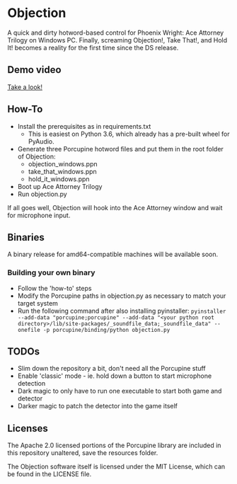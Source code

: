 # Objection

A quick and dirty hotword-based control for Phoenix Wright: Ace Attorney Trilogy on Windows PC. Finally, screaming Objection!, Take That!, and Hold It! becomes a reality for the first time since the DS release.

## Demo video
[Take a look!](https://streamable.com/s/7ac4r/vgbzuc)

## How-To
 - Install the prerequisites as in requirements.txt
	 - This is easiest on Python 3.6, which already has a pre-built wheel for PyAudio.
 - Generate three Porcupine hotword files and put them in the root folder of Objection:
	 - objection_windows.ppn
	 - take_that_windows.ppn
	 - hold_it_windows.ppn
 - Boot up Ace Attorney Trilogy
 - Run objection.py

If all goes well, Objection will hook into the Ace Attorney window and wait for microphone input.

## Binaries
A binary release for amd64-compatible machines will be available soon.

### Building your own binary
 - Follow the 'how-to' steps
 - Modify the Porcupine paths in objection.py as necessary to match your target system
 - Run the following command after also installing pyinstaller: `pyinstaller --add-data "porcupine;porcupine" --add-data "<your python root directory>/lib/site-packages/_soundfile_data;_soundfile_data" --onefile -p porcupine/binding/python objection.py`

## TODOs
 - Slim down the repository a bit, don't need all the Porcupine stuff
 - Enable 'classic' mode - ie. hold down a button to start microphone detection
 - Dark magic to only have to run one executable to start both game and detector
 - Darker magic to patch the detector into the game itself

## Licenses

The Apache 2.0 licensed portions of the Porcupine library are included in this repository unaltered, save the resources folder.

The Objection software itself is licensed under the MIT License, which can be found in the LICENSE file.
